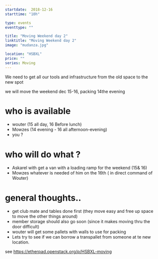 ```yaml
---
startdate:  2018-12-16
starttime: "10h"

type: events
eventtype: ""

title: "Moving Weekend day 2"
linktitle: "Moving Weekend day 2"
image: "mudanza.jpg"

location: "HSBXL"
price: ""
series: Moving
---
```



We need to get all our tools and infrastructure from the old space to the new spot 

we will move the weekend dec 15-16, packing 14the evening 

# who is available

- wouter (15 all day, 16 Before lunch)  
- Mowzes (14 evening  - 16 all afternoon-evening)  
- you ?  

# who will do what ?

- Askarel with get a van with a loading ramp for the weekend (15& 16)  
- Mowzes whatever is needed of him  on the 16th ( in direct command of Wouter)  



# general thoughts..

- get club mate and tables done first (they move easy and free up space to move the other things around) 
- member storage should also go soon (since it makes moving thru the door difficult) 
- wouter will get some pallets with walls to use for packing 
- Lets try to see if we can borrow a transpallet from someone at te new location. 

see https://etherpad.openstack.org/p/HSBXL-moving
